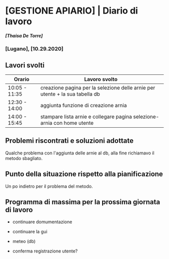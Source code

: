 

# [GESTIONE APIARIO] | Diario di lavoro
##### [Thaisa De Torre]
### [Lugano], [10.29.2020]

## Lavori svolti


|Orario        |Lavoro svolto                 |
|--------------|------------------------------|
|10:05 - 11:35 | creazione pagina per la selezione delle arnie per utente + la sua tabella db |
|12:30 - 14:00 | aggiunta funzione di creazione arnia |
|14:00 - 15:45 | stampare lista arnie e collegare pagina selezione-arnia con home utente |

##  Problemi riscontrati e soluzioni adottate
Qualche problema con l'aggiunta delle arnie al db, alla fine richiamavo il metodo sbagliato.

##  Punto della situazione rispetto alla pianificazione
Un po indietro per il problema del metodo.

## Programma di massima per la prossima giornata di lavoro
- continuare domumentazione
- continuare la gui

- meteo (db)
- conferma registrazione utente?